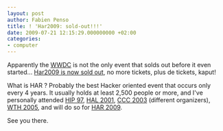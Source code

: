 ```yaml
---
layout: post
author: Fabien Penso
title: ! 'Har2009: sold-out!!!'
date: 2009-07-21 12:15:29.000000000 +02:00
categories:
- computer
---
```

Apparently the <a href="http://developer.apple.com/WWDC/">WWDC</a> is not the only event that solds out before it even started... <a href="https://tickets.har2009.org/index.php">Har2009 is now sold out</a>, no more tickets, plus de tickets, kaput!

What is HAR ? Probably the best Hacker oriented event that occurs only every 4 years. It usually holds at least 2,500 people or more, and I've personally attended <a href="http://www.hip97.nl/">HIP 97</a>, <a href="http://www.hal2001.org/">HAL 2001</a>, <a href="http://www.ccc.de/camp/2003/index.en.html">CCC 2003</a> (different organizers), <a href="http://wiki.whatthehack.org/index.php/Main_Page">WTH 2005</a>, and will do so for <a href="http://www.har2009.org/">HAR 2009</a>.

See you there.
